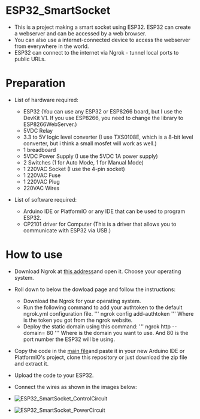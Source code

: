 # ESP32_SmartSocket
- This is a project making a smart socket using ESP32. ESP32 can create a webserver and can be accessed by a web browser.
- You can also use a internet-connected device to access the webserver from everywhere in the world.
- ESP32 can connect to the internet via Ngrok - tunnel local ports to public URLs.

# Preparation
- List of hardware required:
    + ESP32 (You can use any ESP32 or ESP8266 board, but I use the DevKit V1. If you use ESP8266, you need to change the library to ESP8266WebServer.)
    + 5VDC Relay
    + 3.3 to 5V logic level converter (I use TXS0108E, which is a 8-bit level converter, but i think a small mosfet will work as well.)
    + 1 breadboard
    + 5VDC Power Supply (I use the 5VDC 1A power supply)
    + 2 Switches (1 for Auto Mode, 1 for Manual Mode)
    + 1 220VAC Socket (I use the 4-pin socket)
    + 1 220VAC Fuse
    + 1 220VAC Plug
    + 220VAC Wires

- List of software required:
    + Arduino IDE or PlatformIO or any IDE that can be used to program ESP32.
    + CP2101 driver for Computer (This is a driver that allows you to communicate with ESP32 via USB.)


# How to use
- Download Ngrok at [this address](https://ngrok.com/)and open it. Choose your operating system.

- Roll down to below the dowload page and follow the instructions:
   + Download the Ngrok for your operating system.
   + Run the following command to add your authtoken to the default ngrok.yml configuration file.
       ''' ngrok config add-authtoken <YOUR AUTH TOKEN> '''
        Where <YOUR AUTH TOKEN> is the token you got from the ngrok website.
   + Deploy the static domain using this command:
       ''' ngrok http --domain=<your-domain> 80 '''
        Where <your-domain> is the domain you want to use. And 80 is the port number the ESP32 will be using.

- Copy the code in the [main file](/src/main.cpp)and paste it in your new Arduino IDE or PlatformIO's project, clone this repository or just download the zip file and extract it.

- Upload the code to your ESP32.

- Connect the wires as shown in the images below:
- ![ESP32_SmartSocket_ControlCircuit](/images/ESP32_SmartSocket_ControlCircuit.png)
- ![ESP32_SmartSocket_PowerCircuit](/images/ESP32_SmartSocket_PowerCircuit.png)


